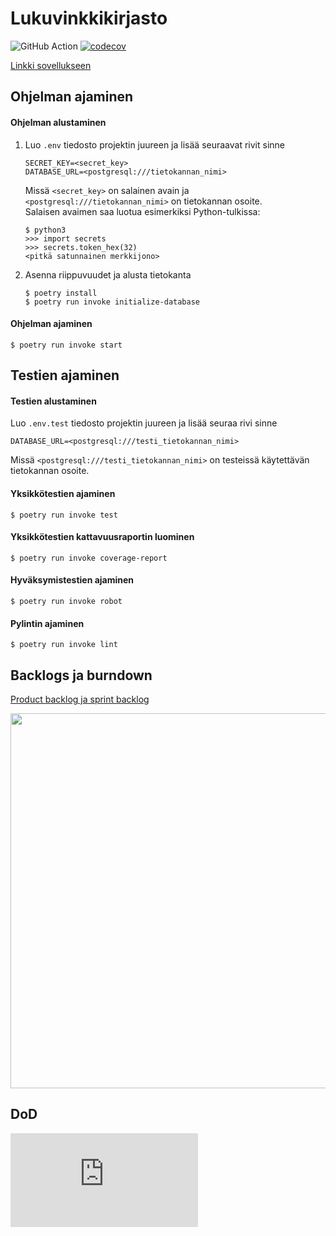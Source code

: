 # Lukuvinkkikirjasto

![GitHub Action](https://github.com/kimmomuli/Lukuvinkkikirjasto/workflows/CI/badge.svg)
[![codecov](https://codecov.io/gh/kimmomuli/Lukuvinkkikirjasto/branch/main/graph/badge.svg?token=06TFSWVEKM)](https://codecov.io/gh/kimmomuli/Lukuvinkkikirjasto)

[Linkki sovellukseen](https://lukuvinkkikirjasto2.herokuapp.com/)

## Ohjelman ajaminen
#### Ohjelman alustaminen
1. Luo `.env` tiedosto projektin juureen ja lisää seuraavat rivit sinne
    ```
    SECRET_KEY=<secret_key>
    DATABASE_URL=<postgresql:///tietokannan_nimi>
    ```
    Missä `<secret_key>` on salainen avain ja `<postgresql:///tietokannan_nimi>` on tietokannan osoite.  
    Salaisen avaimen saa luotua esimerkiksi Python-tulkissa:
    ```
    $ python3
    >>> import secrets
    >>> secrets.token_hex(32)
    <pitkä satunnainen merkkijono>
    ```

2. Asenna riippuvuudet ja alusta tietokanta
    ```
    $ poetry install
    $ poetry run invoke initialize-database
    ```

#### Ohjelman ajaminen
```
$ poetry run invoke start
```

## Testien ajaminen
#### Testien alustaminen
Luo `.env.test` tiedosto projektin juureen ja lisää seuraa rivi sinne
```
DATABASE_URL=<postgresql:///testi_tietokannan_nimi>
```
Missä `<postgresql:///testi_tietokannan_nimi>` on testeissä käytettävän tietokannan osoite.

#### Yksikkötestien ajaminen
```
$ poetry run invoke test
```

#### Yksikkötestien kattavuusraportin luominen
```
$ poetry run invoke coverage-report
```

#### Hyväksymistestien ajaminen
```
$ poetry run invoke robot
```

#### Pylintin ajaminen
```
$ poetry run invoke lint
```

## Backlogs ja burndown
[Product backlog ja sprint backlog](https://github.com/kimmomuli/Lukuvinkkikirjasto/projects/1)

<img src="https://user-images.githubusercontent.com/80842633/161778761-6f1b80e4-c75d-4a54-beff-cd797fe3de0c.png" width="600">

## DoD
![Definition of done](https://github.com/kimmomuli/Lukuvinkkikirjasto/blob/main/dokumentaatio/definiton_of_done.md)
